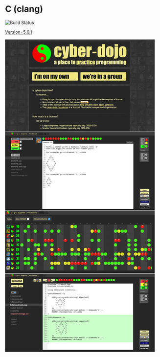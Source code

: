 # C (clang)

![Build Status](https://travis-ci.org/cyber-dojo-languages/clang.svg?branch=master)

[Version=5.0.1](https://github.com/cyber-dojo-languages/clang/blob/master/check_version.sh)

![cyber-dojo.org home page](https://github.com/cyber-dojo/cyber-dojo/blob/master/shared/home_page_snapshot.png)
